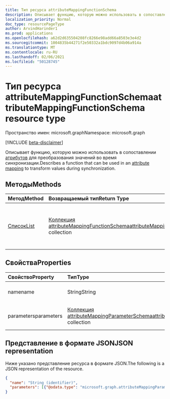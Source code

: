 ```yaml
---
title: Тип ресурса attributeMappingFunctionSchema
description: Описывает функцию, которую можно использовать в сопоставлении атрибутов для преобразования значений во время синхронизации.
localization_priority: Normal
doc_type: resourcePageType
author: ArvindHarinder1
ms.prod: applications
ms.openlocfilehash: a62d2d635504208fc8266e98add66a8503e3e4d2
ms.sourcegitcommit: 1004835b44271f2e50332a1bdc9097d4b06a914a
ms.translationtype: MT
ms.contentlocale: ru-RU
ms.lasthandoff: 02/06/2021
ms.locfileid: "50128745"
---
```

# <a name="attributemappingfunctionschema-resource-type"></a><span data-ttu-id="f11db-103">Тип ресурса attributeMappingFunctionSchema</span><span class="sxs-lookup"><span data-stu-id="f11db-103">attributeMappingFunctionSchema resource type</span></span>

<span data-ttu-id="f11db-104">Пространство имен: microsoft.graph</span><span class="sxs-lookup"><span data-stu-id="f11db-104">Namespace: microsoft.graph</span></span>

[!INCLUDE [beta-disclaimer](../../includes/beta-disclaimer.md)]

<span data-ttu-id="f11db-105">Описывает функцию, которую можно использовать в сопоставлении [атрибутов](synchronization-attributemapping.md) для преобразования значений во время синхронизации.</span><span class="sxs-lookup"><span data-stu-id="f11db-105">Describes a function that can be used in an [attribute mapping](synchronization-attributemapping.md) to transform values during synchronization.</span></span>

## <a name="methods"></a><span data-ttu-id="f11db-106">Методы</span><span class="sxs-lookup"><span data-stu-id="f11db-106">Methods</span></span>

| <span data-ttu-id="f11db-107">Метод</span><span class="sxs-lookup"><span data-stu-id="f11db-107">Method</span></span>           | <span data-ttu-id="f11db-108">Возвращаемый тип</span><span class="sxs-lookup"><span data-stu-id="f11db-108">Return Type</span></span>    |<span data-ttu-id="f11db-109">Описание</span><span class="sxs-lookup"><span data-stu-id="f11db-109">Description</span></span>|
|:---------------|:--------|:----------|
|[<span data-ttu-id="f11db-110">Список</span><span class="sxs-lookup"><span data-stu-id="f11db-110">List</span></span>](../api/synchronization-synchronizationschema-functions.md) | <span data-ttu-id="f11db-111">[Коллекция attributeMappingFunctionSchema](../resources/synchronization-attributemappingfunctionschema.md)</span><span class="sxs-lookup"><span data-stu-id="f11db-111">[attributeMappingFunctionSchema](../resources/synchronization-attributemappingfunctionschema.md) collection</span></span>|<span data-ttu-id="f11db-112">Список поддерживаемых функций сопоставления атрибутов.</span><span class="sxs-lookup"><span data-stu-id="f11db-112">List supported attribute mapping functions.</span></span>|

## <a name="properties"></a><span data-ttu-id="f11db-113">Свойства</span><span class="sxs-lookup"><span data-stu-id="f11db-113">Properties</span></span>

| <span data-ttu-id="f11db-114">Свойство</span><span class="sxs-lookup"><span data-stu-id="f11db-114">Property</span></span>                   | <span data-ttu-id="f11db-115">Тип</span><span class="sxs-lookup"><span data-stu-id="f11db-115">Type</span></span>                      | <span data-ttu-id="f11db-116">Описание</span><span class="sxs-lookup"><span data-stu-id="f11db-116">Description</span></span>    |
|:---------------------------|:-------------------------|:---------------|
|<span data-ttu-id="f11db-117">name</span><span class="sxs-lookup"><span data-stu-id="f11db-117">name</span></span>                        |<span data-ttu-id="f11db-118">String</span><span class="sxs-lookup"><span data-stu-id="f11db-118">String</span></span>                    |<span data-ttu-id="f11db-119">Имя оператора.</span><span class="sxs-lookup"><span data-stu-id="f11db-119">Operator name.</span></span> |
|<span data-ttu-id="f11db-120">parameters</span><span class="sxs-lookup"><span data-stu-id="f11db-120">parameters</span></span>                  |<span data-ttu-id="f11db-121">[Коллекция attributeMappingParameterSchema](../resources/synchronization-attributemappingparameterschema.md)</span><span class="sxs-lookup"><span data-stu-id="f11db-121">[attributeMappingParameterSchema](../resources/synchronization-attributemappingparameterschema.md) collection</span></span>  |<span data-ttu-id="f11db-122">Коллекция параметров функций.</span><span class="sxs-lookup"><span data-stu-id="f11db-122">Collection of function parameters.</span></span>|

## <a name="json-representation"></a><span data-ttu-id="f11db-123">Представление в формате JSON</span><span class="sxs-lookup"><span data-stu-id="f11db-123">JSON representation</span></span>

<span data-ttu-id="f11db-124">Ниже указано представление ресурса в формате JSON.</span><span class="sxs-lookup"><span data-stu-id="f11db-124">The following is a JSON representation of the resource.</span></span>

<!-- {
  "blockType": "resource",
  "optionalProperties": [

  ],
  "@odata.type": "microsoft.graph.attributeMappingFunctionSchema"
}-->

```json
{
  "name": "String (identifier)",
  "parameters": [{"@odata.type": "microsoft.graph.attributeMappingParameterSchema"}]
}

```

<!-- uuid: 8fcb5dbc-d5aa-4681-8e31-b001d5168d79
2015-10-25 14:57:30 UTC -->
<!--
{
  "type": "#page.annotation",
  "description": "attributeMappingFunctionSchema resource",
  "keywords": "",
  "section": "documentation",
  "tocPath": "",
  "suppressions": []
}
-->


